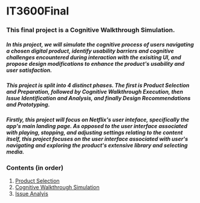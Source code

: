 # IT3600Final

### This final project is a Cognitive Walkthrough Simulation. 

##### In this project, we will simulate the cognitive process of users navigating a chosen digital product, identify usability barriers and cognitive challenges encountered during interaction with the exisiting UI, and propose design modifications to enhance the product's usability and user satisfaction. 

##### This project is split into 4 distinct phases. The first is Product Selection and Preparation, followed by Cognitive Walkthrough Execution, then Issue Identification and Analysis, and finally Design Recommendations and Prototyping. 

##### Firstly, this project will focus on Netflix's user inteface, specifically the app's main landing page. As opposed to the user interface associated with playing, stopping, and adjusting settings relating to the content itself, this project focuses on the user interface associated with user's navigating and exploring the product's extensive library and selecting media.  

### Contents (in order)
1. [Product Selection](https://github.com/seanmoserr/IT3600Final/blob/main/ProductSelection.md)
2. [Cognitive Walkthrough Simulation](https://github.com/seanmoserr/IT3600Final/blob/main/CognitiveWalkthroghExecution.md)
3. [Issue Analyis](https://github.com/seanmoserr/IT3600Final/blob/main/IssueAnalysis.md)
